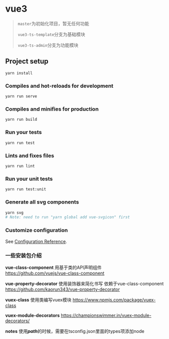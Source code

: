 # vue3 
>`master`为初始化项目，暂无任何功能
>
>`vue3-ts-template`分支为基础模块
>
>`vue3-ts-admin`分支为功能模块

## Project setup
```
yarn install
```

### Compiles and hot-reloads for development
```
yarn run serve
```

### Compiles and minifies for production
```
yarn run build
```

### Run your tests
```
yarn run test
```

### Lints and fixes files
```
yarn run lint
```

### Run your unit tests
```
yarn run test:unit
```

### Generate all svg components
```bash
yarn svg
# Note: need to run "yarn global add vue-svgicon" first
```

### Customize configuration
See [Configuration Reference](https://cli.vuejs.org/config/).

### 一些安装包介绍
**vue-class-component**
用基于类的API声明组件
https://github.com/vuejs/vue-class-component

**vue-property-decorator**
使用装饰器来简化书写 依赖于vue-class-component
https://github.com/kaorun343/vue-property-decorator

**vuex-class**
使用类编写vuex模块
https://www.npmjs.com/package/vuex-class

**vuex-module-decorators**
https://championswimmer.in/vuex-module-decorators/

**notes**
使用***path***的时候，需要在tsconfig.json里面的types项添加node